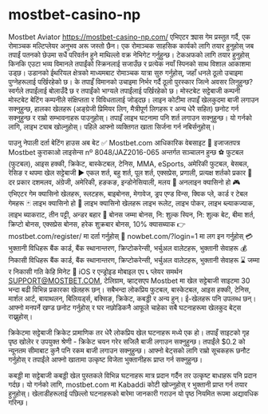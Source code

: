 # mostbet-casino-np
Mostbet Aviator https://mostbet-casino-np.com/
एभिएटर क्र्यास गेम प्रस्तुत गर्दै, एक रोमाञ्चक मल्टिप्लेयर अनुभव अरू जस्तो छैन। एक रोमाञ्चक साहसिक कार्यको लागि तयार हुनुहोस् जब तपाईं पतनको छेउमा सधैं परिवर्तन हुने माथिल्लो वक्र नेभिगेट गर्नुहुन्छ। टेकअफको लागि तयार हुनुहोस् किनकि एउटा भव्य विमानले तपाईंको स्क्रिनलाई सजाउँछ र प्रत्येक नयाँ स्पिनको साथ विशाल आकाशमा उड्छ। उडानको ईथरियल क्षेत्रको माध्यमबाट रोमाञ्चक यात्रा सुरु गर्नुहोस्, जहाँ धनले ठूलो उचाइमा पुग्नेहरूलाई पर्खिरहेको छ। के तपाइँ विमानको उचाइमा निर्भर गर्दै ठूलो पुरस्कार जित्ने अवसर लिनुहुन्छ? स्वर्गले तपाईंलाई बोलाउँदै छ र तपाईंको भाग्यले तपाईंलाई पर्खिरहेको छ।
मोस्टबेट सट्टेबाजी कम्पनी
मोस्टबेट बेटिंग कम्पनीले संक्षिप्तता र विविधतालाई जोड्दछ। लाइन कोटीमा तपाइँ खेलकुदमा बाजी लगाउन सक्नुहुन्छ, हालका खेलहरू (अङ्ग्रेजी प्रिमियर लिग, मैत्रीपूर्ण लिगहरू र अन्य धेरै सहित) छनोट गर्न सक्नुहुन्छ र राम्रो सम्भावनाहरू पाउनुहोस्। तपाइँ लाइभ घटनामा पनि शर्त लगाउन सक्नुहुन्छ। यो गर्नको लागि, लाइभ ट्याब खोल्नुहोस्। पहिले आफ्नो व्यक्तिगत खाता सिर्जना गर्न नबिर्सनुहोस्।

पाउनु
नेपाली दर्ता
बेटिंग हाउस अब बेट
✅ Mostbet.com आधिकारिक वेबसाइट
📃 इजाजतपत्र Mostbet कुराकाओ लाइसेन्स nº 8048/JAZ2016-065 अन्तर्गत सञ्चालन हुन्छ
⚽ फुटबल (फुटबल), आइस हक्की, क्रिकेट, बास्केटबल, टेनिस, MMA, eSports, अमेरिकी फुटबल, बेसबल, रेसिङ र थपमा खेल सट्टेबाजी
▶ एकल शर्त, बहु शर्त, पूल शर्त, एक्सप्रेस, प्रणाली, प्रत्यक्ष शर्तको प्रकार
🔢 दर प्रकार दशमलव, अंग्रेजी, अमेरिकी, हङकङ, इन्डोनेसियाली, मलय
🎰 अनलाइन क्यासिनो हो
🎮 एभिएटर गेम क्यासिनो खेलहरू, स्लटहरू, बाइबोनस, मेगावेज, ड्रप एण्ड विन्स, क्विक प्ले, कार्ड र टेबल गेमहरू
🃏 लाइभ क्यासिनो हो
🎲 लाइभ क्यासिनो खेलहरू लाइभ रूलेट, लाइभ पोकर, लाइभ ब्ल्याकज्याक, लाइभ ब्याकराट, तीन पट्टी, अन्डर बहार
🎁 बोनस जम्मा बोनस, नि: शुल्क स्पिन, नि: शुल्क बेट, बीमा शर्त, क्रिप्टो बोनस, एक्सप्रेस बोनस, हरेक शुक्रबार बोनस, 10% क्यासब्याक
👉 mostbet.com/register/ मा दर्ता गर्नुहोस्
🔹 nowbet.com/?login=1 मा लग इन गर्नुहोस्
💳 भुक्तानी विधिहरू बैंक कार्ड, बैंक स्थानान्तरण, क्रिप्टोकरेन्सी, भर्चुअल वालेटहरू, भुक्तानी सेवाहरू
💰 निकासी विधिहरू बैंक कार्ड, बैंक स्थानान्तरण, क्रिप्टोकरेन्सी, भर्चुअल वालेटहरू, भुक्तानी सेवाहरू
⌛ जम्मा र निकासी गति केहि मिनेट
📱 iOS र एन्ड्रोइड मोबाइल एप
📞 प्लेयर समर्थन SUPPORT@MOSTBET.COM, टेलिग्राम, व्हाट्सएप
Mostbet मा खेल सट्टेबाजी
साइटमा 30 भन्दा बढी विभिन्न प्रकारका खेलहरू छन्। सबैभन्दा लोकप्रिय फुटबल, बास्केटबल, आइस हक्की, टेनिस, मार्शल आर्ट, बायाथलन, बिलियर्ड्स, बक्सिङ, क्रिकेट, कबड्डी र अन्य हुन्। ई-खेलहरू पनि उपलब्ध छन्। आफ्नो मनपर्ने खण्ड छनोट गर्नुहोस् र घर नछोडिकनै आफूले चाहेका सबै घटनाहरूमा खेलकुद बेट्स राख्नुहोस्।

क्रिकेटमा सट्टेबाजी
क्रिकेट प्रामाणिक तर धेरै लोकप्रिय खेल घटनाहरू मध्ये एक हो। तपाइँ साइटको गृह पृष्ठ खोलेर र उपयुक्त श्रेणी - क्रिकेट चयन गरेर सजिलै बाजी लगाउन सक्नुहुन्छ। तपाईंले $0.2 को न्यूनतम सीमाबाट कुनै पनि रकम बाजी लगाउन सक्नुहुन्छ। आफ्नो बेट्सको लागि राम्रो सूचकहरू छनौट गर्नुहोस् र तपाईंले आफ्नो खातामा उत्कृष्ट विजेता भुक्तानीहरू प्राप्त गर्न सक्नुहुन्छ।

कबड्डी मा सट्टेबाजी
कबड्डी खेल पुस्तकले विभिन्न घटनाहरू मात्र प्रदान गर्दैन तर उत्कृष्ट बाधाहरू पनि प्रदान गर्दछ। यो गर्नको लागि, mostbet.com मा Kabaddi कोटी खोज्नुहोस् र भुक्तानी प्राप्त गर्न तयार हुनुहोस्। खेलाडीहरूलाई पछिल्लो घटनाहरूको बारेमा जानकारी गराउन यो पृष्ठ नियमित रूपमा अद्यावधिक गरिन्छ।
